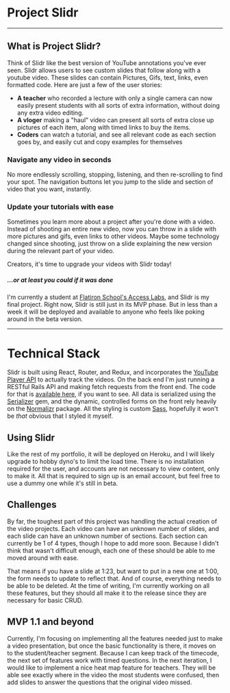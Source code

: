 Project Slidr
=============
---

## What is Project Slidr? 
Think of Slidr like the best version of YouTube annotations you've ever seen. Slidr allows users to see custom slides that follow along with a youtube video. These slides can contain Pictures, Gifs, text, links, even formatted code. Here are just a few of the user stories: 

+ **A teacher** who recorded a lecture with only a single camera can now easily present students with all sorts of extra information, without doing any extra video editing. 
+ **A vloger** making a "haul" video can present all sorts of extra close up pictures of each item, along with timed links to buy the items. 
+ **Coders** can watch a tutorial, and see all relevant code as each section goes by, and easily cut and copy examples for themselves 

### Navigate any video in seconds

No more endlessly scrolling, stopping, listening, and then re-scrolling to find your spot. The navigation buttons let you jump to the slide and section of video that you want, instantly.

### Update your tutorials with ease

Sometimes you learn more about a project after you're done with a video. Instead of shooting an entire new video, now you can throw in a slide with more pictures and gifs, even links to other videos. Maybe some technology changed since shooting, just throw on a slide explaining the new version during the relevant part of your video. 

 Creators, it's time to upgrade your videos with Slidr today! 


##### *...or at least you could if it was done*
I'm currently a student at [Flatiron School's Access Labs], and Slidr is my final project. Right now, Slidr is still just in its MVP phase. But in less than a week it will be deployed and available to anyone who feels like poking around in the beta version. 

---

# Technical Stack
Slidr is built using React, Router, and Redux, and incorporates the [YouTube Player API] to actually track the videos. On the back end I'm just running a RESTful Rails API and making fetch requests from the front end. The code for that is [available here], if you want to see. All data is serialized using the [Serializer] gem, and the dynamic, controlled forms on the front rely heavily on the [Normalizr] package. All the styling is custom [Sass], hopefully it won't be *that* obvious that I styled it myself.

## Using Slidr 
Like the rest of my portfolio, it will be deployed on Heroku, and I will likely upgrade to hobby dyno's to limit the load time. There is no installation required for the user, and accounts are not necessary to view content, only to make it. All that is required to sign up is an email account, but feel free to use a dummy one while it's still in beta.

## Challenges 
By far, the toughest part of this project was handling the actual creation of the video projects. Each video can have an unknown number of slides, and each slide can have an unknown number of sections. Each section can currently be 1 of 4 types, though I hope to add more soon. Because I didn't think that wasn't difficult enough, each one of these should be able to me moved around with ease. 

That means if you have a slide at 1:23, but want to put in a new one at 1:00, the form needs to update to reflect that. And of course, everything needs to be able to be deleted. At the time of writing, I'm currently working on all these features, but they should all make it to the release since they are necessary for basic CRUD.

## MVP 1.1 and beyond
Currently, I'm focusing on implementing all the features needed just to make a video presentation, but once the basic functionality is there, it moves on to the student/teacher segment. Because I can keep track of the timecode, the next set of features work with timed questions. In the next iteration, I would like to implement a nice heat map feature for teachers. They will be able see exactly where in the video the most students were confused, then add slides to answer the questions that the original video missed. 




[Flatiron School's Access Labs]: https://www.accesslabs.org/
[YouTube Player API]: https://developers.google.com/youtube/iframe_api_reference
[Normalizr]: https://github.com/paularmstrong/normalizr
[Serializer]: https://github.com/rails-api/active_model_serializers
[Sass]: https://sass-lang.com/
[available here]: https://github.com/MostlyFocusedMike/slides-back
